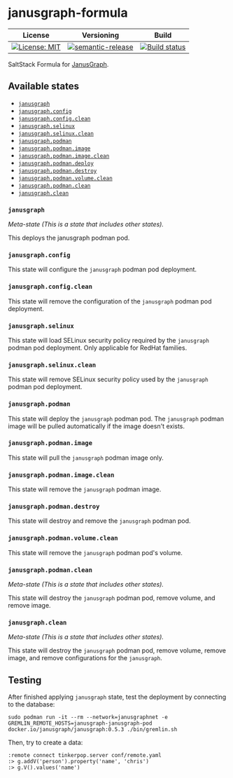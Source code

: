 # janusgraph-formula

| License | Versioning | Build |
| ------- | ---------- | ----- |
| [![License: MIT](https://img.shields.io/badge/License-MIT-yellow.svg)](https://opensource.org/licenses/MIT) | [![semantic-release](https://img.shields.io/badge/%20%20%F0%9F%93%A6%F0%9F%9A%80-semantic--release-e10079.svg)](https://github.com/semantic-release/semantic-release) | [![Build status](https://ci.appveyor.com/api/projects/status/e8vw85tn6x1ahqcu/branch/master?svg=true)](https://ci.appveyor.com/project/nikAizuddin/janusgraph-formula/branch/master) |

SaltStack Formula for [JanusGraph](https://janusgraph.org/).


## Available states

- [`janusgraph`](#janusgraph)
- [`janusgraph.config`](#janusgraph.config)
- [`janusgraph.config.clean`](#janusgraph.config.clean)
- [`janusgraph.selinux`](#janusgraph.selinux)
- [`janusgraph.selinux.clean`](#janusgraph.selinux.clean)
- [`janusgraph.podman`](#janusgraph.podman)
- [`janusgraph.podman.image`](#janusgraph.podman.image)
- [`janusgraph.podman.image.clean`](#janusgraph.podman.image.clean)
- [`janusgraph.podman.deploy`](#janusgraph.podman.deploy)
- [`janusgraph.podman.destroy`](#janusgraph.podman.destroy)
- [`janusgraph.podman.volume.clean`](#janusgraph.podman.volume.clean)
- [`janusgraph.podman.clean`](#janusgraph.podman.clean)
- [`janusgraph.clean`](#janusgraph.clean)


### `janusgraph`

*Meta-state (This is a state that includes other states).*

This deploys the janusgraph podman pod.


### `janusgraph.config`

This state will configure the `janusgraph` podman pod deployment.


### `janusgraph.config.clean`

This state will remove the configuration of the `janusgraph` podman pod deployment.


### `janusgraph.selinux`

This state will load SELinux security policy required by the `janusgraph` podman pod deployment. Only applicable for RedHat families.


### `janusgraph.selinux.clean`

This state will remove SELinux security policy used by the `janusgraph` podman pod deployment.


### `janusgraph.podman`

This state will deploy the `janusgraph` podman pod. The `janusgraph` podman image will be pulled automatically if the image doesn't exists.


### `janusgraph.podman.image`

This state will pull the `janusgraph` podman image only.


### `janusgraph.podman.image.clean`

This state will remove the `janusgraph` podman image.


### `janusgraph.podman.destroy`

This state will destroy and remove the `janusgraph` podman pod.


### `janusgraph.podman.volume.clean`

This state will remove the `janusgraph` podman pod's volume.

### `janusgraph.podman.clean`

*Meta-state (This is a state that includes other states).*

This state will destroy the `janusgraph` podman pod, remove volume, and remove image.

### `janusgraph.clean`

*Meta-state (This is a state that includes other states).*

This state will destroy the `janusgraph` podman pod, remove volume, remove image, and remove configurations for the `janusgraph`.


## Testing

After finished applying `janusgraph` state, test the deployment by connecting to the database:
```
sudo podman run -it --rm --network=janusgraphnet -e GREMLIN_REMOTE_HOSTS=janusgraph-janusgraph-pod docker.io/janusgraph/janusgraph:0.5.3 ./bin/gremlin.sh
```

Then, try to create a data:
```
:remote connect tinkerpop.server conf/remote.yaml
:> g.addV('person').property('name', 'chris')
:> g.V().values('name')
```
